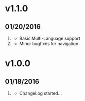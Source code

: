 # v1.1.0
## 01/20/2016

1. [](#new)
    * Basic Multi-Language support
2. [](#bugfix)
    * Minor bugfixes for navigation

# v1.0.0
## 01/18/2016

1. [](#new)
    * ChangeLog started...
